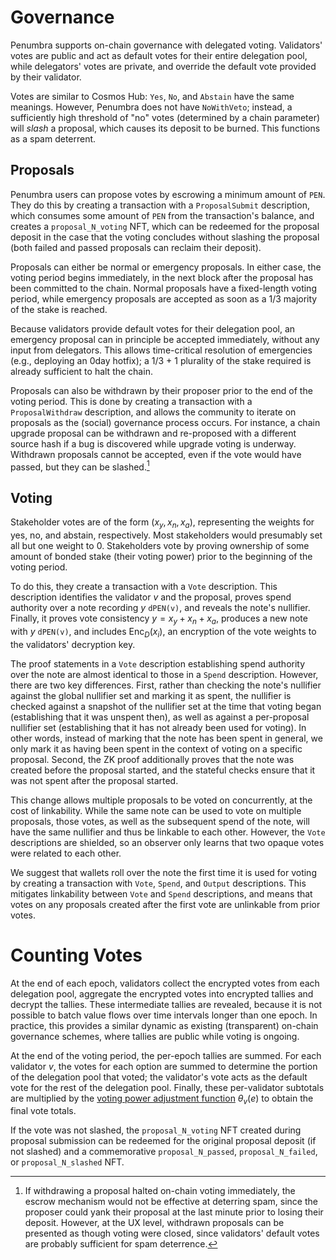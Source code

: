 # Governance

Penumbra supports on-chain governance with delegated voting.  Validators' votes
are public and act as default votes for their entire delegation pool, while
delegators' votes are private, and override the default vote provided by their
validator.

Votes are similar to Cosmos Hub: `Yes`, `No`, and `Abstain` have the same meanings.
However, Penumbra does not have `NoWithVeto`; instead, a sufficiently high threshold
of "no" votes (determined by a chain parameter) will _slash_ a proposal, which causes
its deposit to be burned. This functions as a spam deterrent.

## Proposals

Penumbra users can propose votes by escrowing a minimum amount of `PEN`.  They
do this by creating a transaction with a `ProposalSubmit` description, which
consumes some amount of `PEN` from the transaction's balance, and creates a
`proposal_N_voting` NFT, which can be redeemed for the proposal deposit in the case
that the voting concludes without slashing the proposal (both failed and passed
proposals can reclaim their deposit).

Proposals can either be normal or emergency proposals.  In either case, the
voting period begins immediately, in the next block after the proposal has been
committed to the chain.  Normal proposals have a fixed-length voting period,
while emergency proposals are accepted as soon as a 1/3 majority of the stake is
reached.

Because validators provide default votes for their delegation pool, an emergency
proposal can in principle be accepted immediately, without any input from
delegators. This allows time-critical resolution of emergencies (e.g., deploying
an 0day hotfix); a 1/3 + 1 plurality of the stake required is already sufficient to
halt the chain.

Proposals can also be withdrawn by their proposer prior to the end of the voting
period.  This is done by creating a transaction with a `ProposalWithdraw`
description, and allows the community to iterate on proposals as the (social)
governance process occurs.  For instance, a chain upgrade proposal can be
withdrawn and re-proposed with a different source hash if a bug is discovered
while upgrade voting is underway.  Withdrawn proposals cannot be accepted, even
if the vote would have passed, but they can be slashed.[^1]

## Voting

Stakeholder votes are of the form $(x_y, x_n, x_a)$, representing the
weights for yes, no, and abstain, respectively.  Most stakeholders would
presumably set all but one weight to $0$.  Stakeholders vote by proving
ownership of some amount of bonded stake (their voting power) prior to the
beginning of the voting period.

To do this, they create a transaction with a `Vote` description.  This
description identifies the validator $v$ and the proposal, proves spend
authority over a note recording $y$ `dPEN(v)`, and reveals the note's nullifier.
Finally, it proves vote consistency $y = x_y + x_n + x_a$, produces a new
note with $y$ `dPEN(v)`, and includes $\operatorname{Enc}_D(x_i)$, an encryption
of the vote weights to the validators' decryption key.

The proof statements in a `Vote` description establishing spend authority over
the note are almost identical to those in a `Spend` description.  However, there
are two key differences.  First, rather than checking the note's
nullifier against the global nullifier set and marking it as spent, the
nullifier is checked against a snapshot of the nullifier set at the time that
voting began (establishing that it was unspent then), as well as against a
per-proposal nullifier set (establishing that it has not already been used for
voting).  In other words, instead of marking that the note has been spent in
general, we only mark it as having been spent in the context of voting on a
specific proposal. Second, the ZK proof additionally proves that the note was
created before the proposal started, and the stateful checks ensure that it was not
spent after the proposal started.

This change allows multiple proposals to be voted on concurrently, at the cost
of linkability.  While the same note can be used to vote on multiple proposals,
those votes, as well as the subsequent spend of the note, will have the same
nullifier and thus be linkable to each other.  However, the `Vote` descriptions
are shielded, so an observer only learns that two opaque votes were related to
each other.

We suggest that wallets roll over the note the first time it is used for voting
by creating a transaction with `Vote`, `Spend`, and `Output` descriptions.  This
mitigates linkability between `Vote` and `Spend` descriptions, and means that
votes on any proposals created after the first vote are unlinkable from prior
votes.

# Counting Votes

At the end of each epoch, validators collect the encrypted votes from each
delegation pool, aggregate the encrypted votes into encrypted tallies and
decrypt the tallies.  These intermediate tallies are revealed, because it is not
possible to batch value flows over time intervals longer than one epoch.  In
practice, this provides a similar dynamic as existing (transparent) on-chain
governance schemes, where tallies are public while voting is ongoing.

At the end of the voting period, the per-epoch tallies are summed.  For each
validator $v$, the votes for each option are summed to determine the portion of
the delegation pool that voted; the validator's vote acts as the default vote
for the rest of the delegation pool.  Finally, these per-validator subtotals are
multiplied by the [voting power adjustment function](../stake/voting-power.md)
$\theta_v(e)$ to obtain the final vote totals.

If the vote was not slashed, the `proposal_N_voting` NFT created during proposal
submission can be redeemed for the original proposal deposit (if not slashed)
and a commemorative `proposal_N_passed`, `proposal_N_failed`, or `proposal_N_slashed`
NFT.

[^1]: If withdrawing a proposal halted on-chain voting immediately, the escrow
mechanism would not be effective at deterring spam, since the proposer could
yank their proposal at the last minute prior to losing their deposit.  However,
at the UX level, withdrawn proposals can be presented as though voting were
closed, since validators' default votes are probably sufficient for spam
deterrence.
